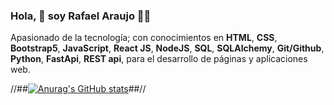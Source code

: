 ### Hola, 👋 soy Rafael Araujo 🧑‍💻 

Apasionado de la tecnología; con conocimientos en **HTML**, **CSS**, **Bootstrap5**, **JavaScript**, **React JS**, **NodeJS**, **SQL**, **SQLAlchemy**, **Git/Github**, **Python**, **FastApi**, **REST api**, para el desarrollo de páginas y aplicaciones web.


//##[![Anurag's GitHub stats](https://github-readme-stats.vercel.app/api?username=kasimkid)](https://github.com/kasimkid/github-readme-stats)##//
